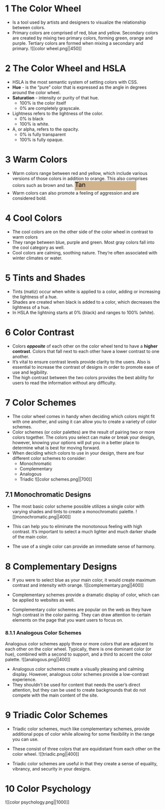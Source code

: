 # 1 The Color Wheel

- Is a tool used by artists and designers to visualize the relationship between colors.
- Primary colors are comprised of red, blue and yellow. Secondary colors are created by mixing two primary colors, forming green, orange and purple. Tertiary colors are formed when mixing a secondary and primary.
![[color wheel.png||450]]

# 2 The Color Wheel and HSLA

- HSLA is the most semantic system of setting colors with CSS.
- **Hue** - is the “pure” color that is expressed as the angle in degrees around the color wheel.
- **Saturation** - intensity or purity of that hue.
	- 100% is the color itself
	- 0% are completely grayscale.
- Lightness refers to the lightness of the color.
	- 0% is black
	- 100% is white.
- A, or alpha, refers to the opacity.
	- 0% is fully transparent
	- 100% is fully opaque.

# 3 Warm Colors

- Warm colors range between red and yellow, which include various versions of those colors in addition to orange. This also comprises colors such as brown and tan. <div style="margin: auto; display: inline-block; background-color: #D2B48C; width: 200px; height: 30px; color: black; font-size: 20px;">Tan</div>
- Warm colors can also promote a feeling of aggression and are considered bold.

# 4 Cool Colors

- The cool colors are on the other side of the color wheel in contrast to warm colors
- They range between blue, purple and green. Most gray colors fall into the cool category as well.
- Cool colors are calming, soothing nature. They’re often associated with winter climates or water.

# 5 Tints and Shades

- Tints (matiz) occur when white is applied to a color, adding or increasing the lightness of a hue.
- Shades are created when black is added to a color, which decreases the lightness of a hue.
- In HSLA the lightning starts at 0% (black) and ranges to 100% (white).

# 6 Color Contrast

- Colors ***opposite*** of each other on the color wheel tend to have a **higher contrast**. Colors that fall next to each other have a lower contrast to one another.
- It’s vital to ensure contrast levels provide clarity to the users. Also is essential to increase the contrast of designs in order to promote ease of use and legibility.
- The high contrast between the two colors provides the best ability for users to read the information without any difficulty.

# 7 Color Schemes

- The color wheel comes in handy when deciding which colors might fit with one another, and using it can allow you to create a variety of color schemes.
- Color schemes (or color palettes) are the result of pairing two or more colors together. The colors you select can make or break your design, however, knowing your options will put you in a better place to determine what is best for moving forward.
- When deciding which colors to use in your design, there are four different color schemes to consider:
	- Monochromatic
	- Complementary
	- Analogous
	- Triadic
![[color schemes.png||700]]

## 7.1 Monochromatic Designs

- The most basic color scheme possible utilizes a single color with varying shades and tints to create a monochromatic palette.
![[monochromatic.png||400]]

- This can help you to eliminate the monotonous feeling with high contrast. It’s important to select a much lighter and much darker shade of the main color.
- The use of a single color can provide an immediate sense of harmony.

# 8 Complementary Designs

- If you were to select blue as your main color, it would create maximum contrast and intensity with orange.
![[complementary.png||400]]

- Complementary schemes provide a dramatic display of color, which can be applied to websites as well.
- Complementary color schemes are popular on the web as they have high contrast in the color pairing. They can draw attention to certain elements on the page that you want users to focus on.

### 8.1.1 Analogous Color Schemes

Analogous color schemes apply three or more colors that are adjacent to each other on the color wheel. Typically, there is one dominant color (or hue), combined with a second to support, and a third to accent the color palette.
![[analogous.png||400]]

- Analogous color schemes create a visually pleasing and calming display. However, analogous color schemes provide a low-contrast experience.
- They shouldn’t be used for content that needs the user’s direct attention, but they can be used to create backgrounds that do not compete with the main content of the site.

# 9 Triadic Color Schemes

- Triadic color schemes, much like complementary schemes, provide additional pops of color while allowing for some flexibility in the range you can use.
- These consist of three colors that are equidistant from each other on the color wheel.
![[triadic.png||400]]

- Triadic color schemes are useful in that they create a sense of equality, vibrancy, and security in your designs.

# 10 Color Psychology
![[color psychology.png||1000]]
